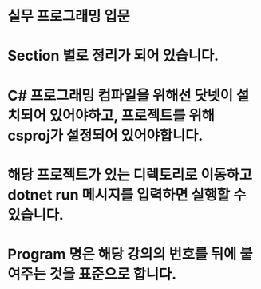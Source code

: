 # 실무 프로그래밍 입문
# Section 별로 정리가 되어 있습니다.
# C# 프로그래밍 컴파일을 위해선 닷넷이 설치되어 있어야하고, 프로젝트를 위해 csproj가 설정되어 있어야합니다.
# 해당 프로젝트가 있는 디렉토리로 이동하고 dotnet run 메시지를 입력하면 실행할 수 있습니다.
# Program 명은 해당 강의의 번호를 뒤에 붙여주는 것을 표준으로 합니다.
